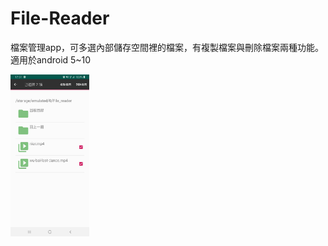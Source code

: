 # File-Reader
檔案管理app，可多選內部儲存空間裡的檔案，有複製檔案與刪除檔案兩種功能。
適用於android 5~10

<img src="https://github.com/yushan33/File-Reader/blob/master/204481.jpg" width="25%" height="25%">
